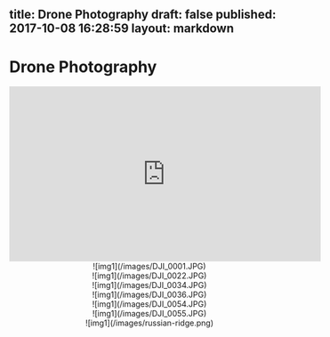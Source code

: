 title: Drone Photography
draft: false
published: 2017-10-08 16:28:59
layout: markdown
---
 
# Drone Photography

<center>
<iframe width="560" height="315" src="https://www.youtube.com/embed/GAESMg2ZS3k?rel=0" frameborder="0" allowfullscreen></iframe>
</center>

<center>
![img1](/images/DJI_0001.JPG)
</center>

<center>
![img1](/images/DJI_0022.JPG)
</center>

<center>
![img1](/images/DJI_0034.JPG)
</center>

<center>
![img1](/images/DJI_0036.JPG)
</center>

<center>
![img1](/images/DJI_0054.JPG)
</center>

<center>
![img1](/images/DJI_0055.JPG)
</center>

<center>
![img1](/images/russian-ridge.png)
</center>